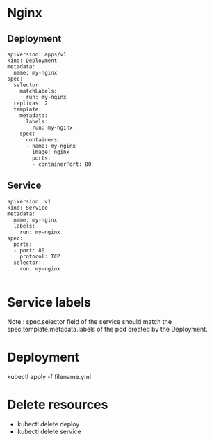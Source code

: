 # Nginx 
## Deployment  

````
apiVersion: apps/v1
kind: Deployment
metadata:
  name: my-nginx
spec:
  selector:
    matchLabels:
      run: my-nginx
  replicas: 2
  template:
    metadata:
      labels:
        run: my-nginx
    spec:
      containers:
      - name: my-nginx
        image: nginx
        ports:
        - containerPort: 80
  ````      
## Service
```
apiVersion: v1
kind: Service
metadata:
  name: my-nginx
  labels:
    run: my-nginx
spec:
  ports:
  - port: 80
    protocol: TCP
  selector:
    run: my-nginx
    
````

# Service labels  
Note : spec.selector field of the service should match the spec.template.metadata.labels of the pod created by the Deployment.

# Deployment  
kubectl apply -f filename.yml

# Delete resources

* kubectl delete deploy <deployment name>
* kubectl delete service <service name>  


